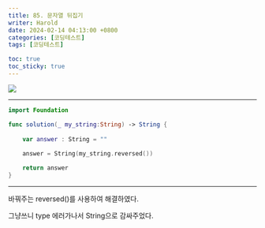```yaml
---
title: 85. 문자열 뒤집기
writer: Harold
date: 2024-02-14 04:13:00 +0800
categories: [코딩테스트]
tags: [코딩테스트]

toc: true
toc_sticky: true
---
```

![](https://velog.velcdn.com/images/haroldfromk/post/d1f53abd-4fdf-4a61-90aa-a5b78dd89cfb/image.png)

---
```swift
import Foundation

func solution(_ my_string:String) -> String {
    
    var answer : String = ""
    
    answer = String(my_string.reversed())

    return answer
}
```
---
바꿔주는 reversed()를 사용하여 해결하였다.

그냥쓰니 type 에러가나서 String으로 감싸주었다.
